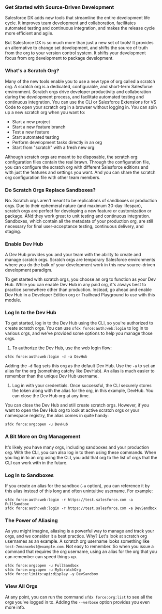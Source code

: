 ### Get Started with Source-Driven Development

Salesforce DX adds new tools that streamline the entire development life cycle. It improves team development and collaboration, facilitates automated testing and continuous integration, and makes the release cycle more efficient and agile. 

But Salesforce DX is so much more than just a new set of tools! It provides an alternative to change set development, and shifts the source of truth from the org to your version control system. It shifts your development focus from org development to package development. 

### What's a Scratch Org?
Many of the new tools enable you to use a new type of org called a scratch org. A scratch org is a dedicated, configurable, and short-term Salesforce environment. Scratch orgs drive developer productivity and collaboration during the development process, and facilitate automated testing and continuous integration. You can use the CLI or Salesforce Extensions for VS Code to open your scratch org in a browser without logging in. You can spin up a new scratch org when you want to:
- Start a new project
- Start a new feature branch
- Test a new feature
- Start automated testing
- Perform development tasks directly in an org
- Start from "scratch" with a fresh new org

Although scratch orgs are meant to be disposable, the scratch org configuration files contain the real brawn. Through the configuration file, you can configure the scratch org with different Salesforce editions and with just the features and settings you want. And you can share the scratch org configuration file with other team members. 

### Do Scratch Orgs Replace Sandboxes?
No. Scratch orgs aren't meant to be replications of sandboxes or production orgs. Due to their ephemeral nature (and maximum 30-day lifespan), scratch orgs are perfect for developing a new feature or customization or package. ANd they work great to unit testing and continuous integration. Sandboxes, which contain all the metadata of your production org, are still necessary for final user-acceptance testing, continuous delivery, and staging. 

### Enable Dev Hub
A Dev Hub provides you and your team with the ability to create and manage scratch orgs. Scratch orgs are temporary Salesforce environments where you do the bulk of your development work in this new source-driven development paradigm. 

To get started with scratch orgs, you choose an org to function as your Dev Hub. While you can enable Dev Hub in any paid org, it's always best to practice somewhere other than production. Instead, go ahead and enable Dev Hub in a Developer Edition org or Trailhead Playground to use with this module. 

### Log In to the Dev Hub 
To get started, log in to the Dev Hub using the CLI, so you're authorized to create scratch orgs. You can use `sfdx force:auth:web:login` to log in to various orgs, and we've provided some options to help you manage those orgs. 
1. To authorize the Dev Hub, use the web login flow:
```
sfdx force:auth:web:login -d -a DevHub
```
Adding the `-d` flag sets this org as the default Dev Hub. Use the `-a` to set an alias for the org (something catchy like DevHub). An alias is much easier to remember than the unique Dev Hub username. 

1. Log in with your credentials. Once successful, the CLI securely stores the token along with the alias for the org, in this example, DevHub. You can close the Dev Hub org at any time. 

You can close the Dev Hub and still create scratch orgs. However, if you want to open the Dev Hub org to look at active scratch orgs or your namespace registry, the alias comes in quite handy:

```
sfdx force:org:open -u DevHub
```

### A Bit More on Org Management
It's likely you have many orgs, including sandboxes and your production org. With the CLI, you can also log in to them using these commands. When you log in to an org using the CLI, you add that org to the list of orgs that the CLI can work with in the future. 

### Log In to Sandboxes
If you create an alias for the sandbox (`-a` option), you can reference it by this alias instead of this long and often unintuitive username. For example:
```
sfdx force:auth:web:login -r https://test.salesforce.com -a FullSandbox
sfdx force:auth:web:login -r https://test.salesforce.com -a DevSandbox
```

### The Power of Aliasing
As you might imagine, aliasing is a powerful way to manage and track your orgs, and we consider it a best practice. Why? Let's look at scratch org usernames as an example. A scratch org username looks something like `test-7emanxeksl@example.com`. Not easy to remember. So when you issue a command that requires the org username, using an alias for the org that you can remember can speed things up. 
```
sfdx force:org:open -u FullSandbox
sfdx force:org:open -u MyScratchOrg
sfdx force:limits:api:display -y DevSandbox
```

### View All Orgs
At any point, you can run the command `sfdx force:org:list` to see all the orgs you've logged in to. Adding the `--verbose` option provides you even more info. 